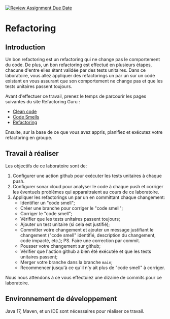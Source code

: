 [![Review Assignment Due Date](https://classroom.github.com/assets/deadline-readme-button-24ddc0f5d75046c5622901739e7c5dd533143b0c8e959d652212380cedb1ea36.svg)](https://classroom.github.com/a/bapiq04Q)
# Refactoring

## Introduction

Un bon refactoring est un refactoring qui ne change pas le comportement du code.
De plus, un bon refactoring est effectué en plusieurs étapes, chacune d'entre elles étant validée par des tests unitaires.
Dans ce laboratoire, vous allez appliquer des refactorings un par un sur un code existant en vous assurant que son comportement ne change pas et que les tests unitaires passent toujours.

Avant d'effectuer ce travail, prenez le temps de parcourir les pages suivantes du site Refactoring Guru :

- [Clean code](https://refactoring.guru/refactoring/what-is-refactoring)
- [Code Smells](https://refactoring.guru/refactoring/smells)
- [Refactoring](https://refactoring.guru/refactoring/techniques)

Ensuite, sur la base de ce que vous avez appris, planifiez et exécutez votre refactoring en groupe.

## Travail à réaliser

Les objectifs de ce laboratoire sont de:

1. Configurer une action github pour exécuter les tests unitaires à chaque push.
2. Configurer sonar cloud pour analyser le code à chaque push et corriger les éventuels problèmes qui apparaitraient au cours de ce laboratoire.
3. Appliquer les refactorings un par un en committant chaque changement:
   - Identifier un "code smell";
   - Créer une branche pour corriger le "code smell";
   - Corriger le "code smell";
   - Vérifier que les tests unitaires passent toujours;
   - Ajouter un test unitaire (si cela est justifié);
   - Committer votre changement et ajouter un message justifiant le changement ("code smell" identifié, description du changement, code impacté, etc.);
   PS. Faire une correction par commit.
   - Pousser votre changement sur github;
   - Vérifier que l'action github a bien été exécutée et que les tests unitaires passent;
   - Merger votre branche dans la branche `main`;
   - Recommencer jusqu'à ce qu'il n'y ait plus de "code smell" à corriger.

Nous nous attendons à ce vous effectuiez une dizaine de commits pour ce laboratoire.

## Environnement de développement

Java 17, Maven, et un IDE sont nécessaires pour réaliser ce travail.
